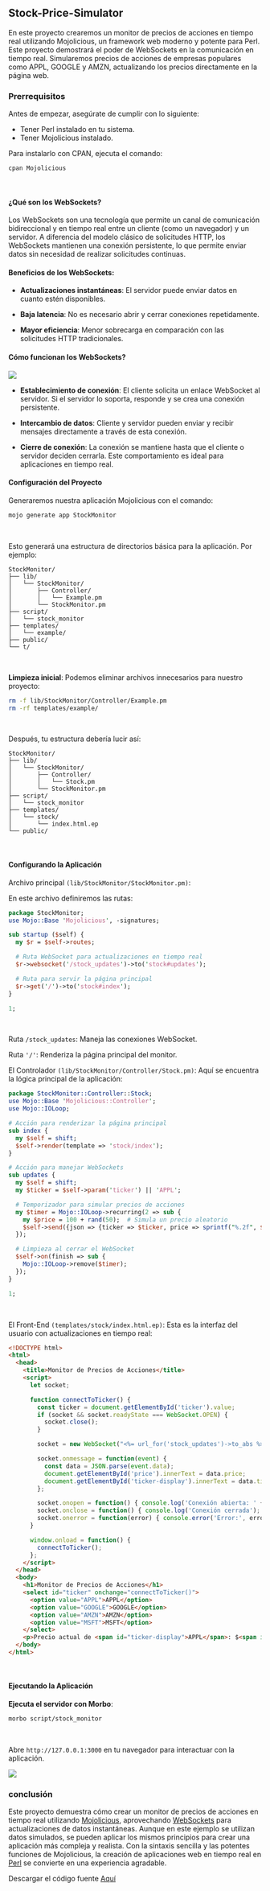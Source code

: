 ## Stock-Price-Simulator

En este proyecto crearemos un monitor de precios de acciones en tiempo real utilizando Mojolicious, un framework web moderno y potente para Perl. Este proyecto demostrará el poder de WebSockets en la comunicación en tiempo real. Simularemos precios de acciones de empresas populares como APPL, GOOGLE y AMZN, actualizando los precios directamente en la página web.

### Prerrequisitos

Antes de empezar, asegúrate de cumplir con lo siguiente:

- Tener Perl instalado en tu sistema.
- Tener Mojolicious instalado. 

Para instalarlo con CPAN, ejecuta el comando:

```bash
cpan Mojolicious
```
<br>

#### ¿Qué son los WebSockets?
Los WebSockets son una tecnología que permite un canal de comunicación bidireccional y en tiempo real entre un cliente (como un navegador) y un servidor. A diferencia del modelo clásico de solicitudes HTTP, los WebSockets mantienen una conexión persistente, lo que permite enviar datos sin necesidad de realizar solicitudes continuas.

#### Beneficios de los WebSockets:

- **Actualizaciones instantáneas**: El servidor puede enviar datos en cuanto estén disponibles.

- **Baja latencia**: No es necesario abrir y cerrar conexiones repetidamente.

- **Mayor eficiencia**: Menor sobrecarga en comparación con las solicitudes HTTP tradicionales.

#### Cómo funcionan los WebSockets?

![](https://tiagomelo.info/assets/images/2024-09-05-perl-mojolicious-ws-server/websockets.png)

- **Establecimiento de conexión**: El cliente solicita un enlace WebSocket al servidor. Si el servidor lo soporta, responde y se crea una conexión persistente.

- **Intercambio de datos**: Cliente y servidor pueden enviar y recibir mensajes directamente a través de esta conexión.

- **Cierre de conexión**: La conexión se mantiene hasta que el cliente o servidor deciden cerrarla. Este comportamiento es ideal para aplicaciones en tiempo real.

#### Configuración del Proyecto

Generaremos nuestra aplicación Mojolicious con el comando:

```bash
mojo generate app StockMonitor
```
<br>

Esto generará una estructura de directorios básica para la aplicación. Por ejemplo:

```plaintext
StockMonitor/
├── lib/
│   └── StockMonitor/
│       ├── Controller/
│       │   └── Example.pm
│       └── StockMonitor.pm
├── script/
│   └── stock_monitor
├── templates/
│   └── example/
├── public/
└── t/
```
<br>

**Limpieza inicial**:
Podemos eliminar archivos innecesarios para nuestro proyecto:

```bash
rm -f lib/StockMonitor/Controller/Example.pm
rm -rf templates/example/
```
<br>

Después, tu estructura debería lucir así:

```plaintext
StockMonitor/
├── lib/
│   └── StockMonitor/
│       ├── Controller/
│       │   └── Stock.pm
│       └── StockMonitor.pm
├── script/
│   └── stock_monitor
├── templates/
│   └── stock/
│       └── index.html.ep
└── public/
```
<br>

#### Configurando la Aplicación

Archivo principal `(lib/StockMonitor/StockMonitor.pm)`:

En este archivo definiremos las rutas:

```perl
package StockMonitor;
use Mojo::Base 'Mojolicious', -signatures;

sub startup ($self) {
  my $r = $self->routes;

  # Ruta WebSocket para actualizaciones en tiempo real
  $r->websocket('/stock_updates')->to('stock#updates');

  # Ruta para servir la página principal
  $r->get('/')->to('stock#index');
}

1;
```
<br>

Ruta `/stock_updates`: Maneja las conexiones WebSocket.

Ruta `'/'`: Renderiza la página principal del monitor.

El Controlador `(lib/StockMonitor/Controller/Stock.pm)`:
Aquí se encuentra la lógica principal de la aplicación:

```perl
package StockMonitor::Controller::Stock;
use Mojo::Base 'Mojolicious::Controller';
use Mojo::IOLoop;

# Acción para renderizar la página principal
sub index {
  my $self = shift;
  $self->render(template => 'stock/index');
}

# Acción para manejar WebSockets
sub updates {
  my $self = shift;
  my $ticker = $self->param('ticker') || 'APPL';

  # Temporizador para simular precios de acciones
  my $timer = Mojo::IOLoop->recurring(2 => sub {
    my $price = 100 + rand(50);  # Simula un precio aleatorio
    $self->send({json => {ticker => $ticker, price => sprintf("%.2f", $price)}});
  });

  # Limpieza al cerrar el WebSocket
  $self->on(finish => sub {
    Mojo::IOLoop->remove($timer);
  });
}

1;
```
<br>

El Front-End `(templates/stock/index.html.ep)`:
Esta es la interfaz del usuario con actualizaciones en tiempo real:

```html
<!DOCTYPE html>
<html>
  <head>
    <title>Monitor de Precios de Acciones</title>
    <script>
      let socket;

      function connectToTicker() {
        const ticker = document.getElementById('ticker').value;
        if (socket && socket.readyState === WebSocket.OPEN) {
          socket.close();
        }

        socket = new WebSocket("<%= url_for('stock_updates')->to_abs %>?ticker=" + ticker);

        socket.onmessage = function(event) {
          const data = JSON.parse(event.data);
          document.getElementById('price').innerText = data.price;
          document.getElementById('ticker-display').innerText = data.ticker;
        };

        socket.onopen = function() { console.log('Conexión abierta: ' + ticker); };
        socket.onclose = function() { console.log('Conexión cerrada'); };
        socket.onerror = function(error) { console.error('Error:', error); };
      }

      window.onload = function() {
        connectToTicker();
      };
    </script>
  </head>
  <body>
    <h1>Monitor de Precios de Acciones</h1>
    <select id="ticker" onchange="connectToTicker()">
      <option value="APPL">APPL</option>
      <option value="GOOGLE">GOOGLE</option>
      <option value="AMZN">AMZN</option>
      <option value="MSFT">MSFT</option>
    </select>
    <p>Precio actual de <span id="ticker-display">APPL</span>: $<span id="price">-</span></p>
  </body>
</html>
```
<br>

#### Ejecutando la Aplicación
**Ejecuta el servidor con Morbo**:

```bash
morbo script/stock_monitor
```
<br>

Abre `http://127.0.0.1:3000` en tu navegador para interactuar con la aplicación.

![](https://tiagomelo.info/assets/images/2024-09-05-perl-mojolicious-ws-server/stockMonitor.gif)

### conclusión

Este proyecto demuestra cómo crear un monitor de precios de acciones en tiempo real utilizando [Mojolicious](https://www.mojolicious.org/), aprovechando [WebSockets](https://en.wikipedia.org/wiki/WebSocket) para actualizaciones de datos instantáneas. Aunque en este ejemplo se utilizan datos simulados, se pueden aplicar los mismos principios para crear una aplicación más compleja y realista. Con la sintaxis sencilla y las potentes funciones de Mojolicious, la creación de aplicaciones web en tiempo real en [Perl](https://www.perl.org/) se convierte en una experiencia agradable.

Descargar el código fuente
[Aquí](https://github.com/CRISHFAS/Stock-Price-Simulator)